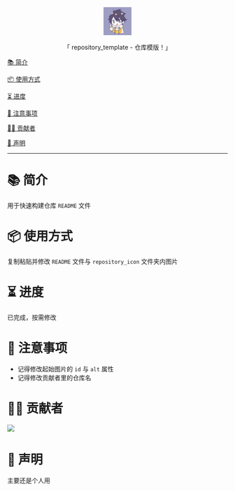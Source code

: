 <div align="center">
  <img id="repository_template" width="64" alt="repository_template" src="repository_icon/icon.png">
  <p>「 repository_template - 仓库模版！」</p>
</div>

[📚 简介](#-简介)

[📦 使用方式](#-使用方式)

[⏳ 进度](#-进度)

[📌 注意事项](#-注意事项)

[🧑‍💻 贡献者](#-贡献者)

[🔦 声明](#-声明)

---

# 📚 简介

用于快速构建仓库 `README` 文件

# 📦 使用方式

复制粘贴并修改 `README` 文件与 `repository_icon` 文件夹内图片

# ⏳ 进度

已完成，按需修改

# 📌 注意事项

- 记得修改起始图片的 `id` 与 `alt` 属性
- 记得修改贡献者里的仓库名

# 🧑‍💻 贡献者

<a href="https://github.com/Cierra-Runis/repository_template/graphs/contributors">
  <img src="https://contrib.rocks/image?repo=Cierra-Runis/repository_template" />
</a>

# 🔦 声明

主要还是个人用
